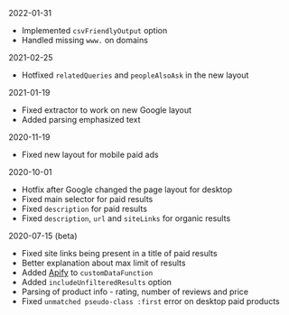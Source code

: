 2022-01-31
- Implemented `csvFriendlyOutput` option
- Handled missing `www.` on domains

2021-02-25
- Hotfixed `relatedQueries` and `peopleAlsoAsk` in the new layout

2021-01-19
- Fixed extractor to work on new Google layout
- Added parsing emphasized text

2020-11-19
- Fixed new layout for mobile paid ads

2020-10-01
- Hotfix after Google changed the page layout for desktop
- Fixed main selector for paid results
- Fixed `description` for paid results
- Fixed `description`, `url` and `siteLinks` for organic results

2020-07-15 (beta)
- Fixed site links being present in a title of paid results
- Better explanation about max limit of results
- Added [Apify](https://sdk.apify.com/docs/api/apify) to `customDataFunction`
- Added `includeUnfilteredResults` option
- Parsing of product info - rating, number of reviews and price
- Fixed `unmatched pseudo-class :first` error on desktop paid products
